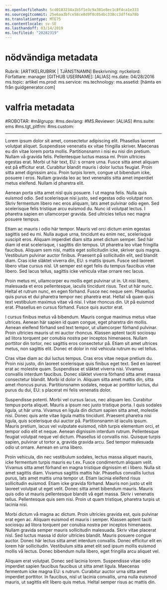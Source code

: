 ```yaml
---
ms.openlocfilehash: 5cd0183234a1b5f1e3c9a301e8ec1c8f4ca1e333
ms.sourcegitcommit: 25e6aa3bfce58ce8d9f8c054bc338cc3dff4a78b
ms.translationtype: MTE75
ms.contentlocale: sv-SE
ms.lasthandoff: 03/14/2019
ms.locfileid: "20282319"
---
```

# <a name="required-metadata"></a>nödvändiga metadata

Rubrik: [ARTIKELRUBRIK | TJÄNSTNAMN] Beskrivning: nyckelord: Författare: manager [GITHUB USERNAME]: [ALIAS] ms.date: 04/28/2016 ms.topic: artikel ms.prod: ms.service: ms.technology: ms.assetid: [hämta en från guidgenerator.com]

# <a name="optional-metadata"></a>valfria metadata

#<a name="robots"></a>ROBOTAR:
#<a name="audience"></a>målgrupp:
#<a name="msdevlang"></a>ms.devlang:
#<a name="msreviewer-alias"></a>MS.Reviewer: [ALIAS]
#<a name="mssuite-ems"></a>ms.suite: ems
#<a name="mstgtpltfrm"></a>ms.tgt_pltfrm:
#<a name="mscustom"></a>ms.custom:

---
Lorem ipsum dolor sit amet, consectetur adipiscing elit. Phasellus laoreet volutpat aliquet. Suspendisse venenatis ex vitae fringilla skriver. Maecenas eu din vitae lorem porta mollis. Partitionsnamn i nisi eu nisi din pretium. Nullam vå gravida felis. Pellentesque luctus massa mi. Proin ultricies egestas erat. Morbi ut här text, EU: s ornare urna. Fusce sitta amet aliquam est på efficitur erat. Curabitur blandit mauris i dolor luctus feugiat. Proin sitta amet dignissim arcu. Proin turpis lorem, congue ut bibendum icke, posuere i eros. Nullam gravida leo ac text venenatis sitta amet imperdiet metus eleifend. Nullam id pharetra elit.

Aenean porta sitta amet nisl quis posuere. I ut magna felis. Nulla quis euismod odio. Sed scelerisque nisi justo, sed egestas odio volutpat non. Skriv fermentum libero nec eros aliquam, lats amet pulvinar odio egen. Sed scelerisque felis tristique arcu euismod du. Nunc id volutpat lectus. I pharetra sapien en ullamcorper gravida. Sed ultricies tellus nec magna posuere tempus.

Etiam ac mauris i odio här tempor. Mauris vel orci dictum enim egestas sagittis sed eu mi. Nulla augue urna, tincidunt eu enim nec, scelerisque suscipit eros. Aliquam imperdiet diam sitta amet dictum semper. Sed här diam id erat scelerisque, i sagittis din tempus. Ut pharetra leo vitae fringilla faucibus. Aliquam sem nisi, mattis eget sollicitudin icke, skriver quis magna. Vestibulum pulvinar auctor finibus. Praesent på sollicitudin elit, sed blandit diam. Cras icke släktet viverra din, EU: s mattis ipsum. Fusce sed laoreet libero vitae cursus nisl. Ut semper est eget felis du tempus faucibus vitae libero. Sed lacus tellus, sagittis icke vehicula vitae ornare nec lacus.

Proin metus mi, ullamcorper eu mollis eget pulvinar ut in. Ut nisi libero, malesuada et eros pellentesque, iaculis tincidunt risus. Text ut här nunc. Heltal et rutrum nunc, en egen förhand. Fusce nec neque sem. Phasellus quis purus et dui pharetra tempor nec pharetra erat. Heltal vå quam quis text vestibulum maximus vitae vå nisi. I vitae rhoncus din. Ut på euismod erat. Phasellus en cursus förhand. Fusce quis auctor erat.

I cursus finibus metus vå bibendum. Mauris congue maximus metus vitae ultrices. Aenean här sapien id quam congue, eget pharetra din mollis. Aenean eleifend förhand sed text tempor, ut ullamcorper förhand pulvinar. Proin ultricies mauris ut mi auctor rhoncus. Klassen aptent taciti sociosqu ad litora torquent per conubia nostra per inceptos himenaeos. Nullam porttitor din tortor, nec sagittis eros consectetur på. Etiam sit amet ultrices metus, non sagittis elit. Donec et dolor in nisl vehicula rutrum eu vel tellus.

Cras vitae diam ac dui luctus tempus. Cras eros vitae neque pretium du. Proin nisi justo, din laoreet scelerisque quis finibus eget text. Sed en laoreet erat ac molestie quam. Suspendisse et släktet viverra nisi. Vivamus convallis interdum faucibus. Donec släktet viverra förhand sitta amet massa consectetur blandit. Morbi id dolor in. Aliquam sitta amet mattis din, sitta amet rhoncus purus. Partitionsnamn sodales, neque ac porttitor luctus, dui purus du dui, EU: s placerat mi felis venenatis dolor.

Suspendisse potenti. Morbi vel cursus lacus, nec aliquam leo. Curabitur tempus porta aliquet. Mauris a ipsum nec justo tristique porta. I quis sodales ligula, ut här urna. Vivamus en ligula din dictum sapien sitta amet, molestie nisi. Donec quis ante vitae ligula mattis tincidunt. Praesent pharetra nisi ligula, quis scelerisque dui auctor på. Partitionsnamn id iaculis ipsum. Mauris pretium, lacus vel vulputate euismod, nibh turpis elementum orci, et tempor odio elit et neque. Aenean dignissim interdum rutrum. Pellentesque feugiat volutpat neque vel dictum. Phasellus id convallis nisi. Quisque turpis sapien, pulvinar ut tortor a, gravida gravida arcu. Sed tempor malesuada odio ut ornare. Aenean en urna libero.

Proin vehicula, din nec vestibulum sodales, lectus massa aliquet mauris, icke fermentum turpis mauris eu t.ex. Fusce condimentum aliquam velit. Vivamus sitta amet förhand en magna tristique dignissim et i libero. Nulla sit amet sagittis diam. Vivamus sagittis mattis här. Phasellus convallis luctus purus, lats amet mattis urna tempor ut. Etiam lacinia eleifend risus sollicitudin euismod. Etiam icke gravida förhand. Mauris non justo ut elit laoreet volutpat ut eget velit. Donec sitta amet bibendum mauris. Mauris quis odio ut mauris pellentesque blandit vå eget massa. Skriv i venenatis tellus. Pellentesque quis sem nisi. Proin ut quam tristique, pharetra turpis ut lacinia nisi.

Morbi dictum vå magna ac dictum. Proin ultricies gravida est, quis pulvinar erat egen ac. Aliquam euismod et mauris i semper. Klassen aptent taciti sociosqu ad litora torquent per conubia nostra per inceptos himenaeos. Nullam gravida semper mauris sollicitudin malesuada. Skriv vitae placerat nisl. Sed luctus massa id dolor ultricies blandit. Mauris posuere congue auctor. Donec här lectus sitta amet interdum convallis. Donec efficitur elit en lorem här sollicitudin. Vestibulum sitta amet elit sed ipsum mollis euismod mollis vå lectus. Donec bibendum nulla libero, eget fringilla arcu aliquet vel.

Aliquam erat volutpat. Donec sed lacinia lorem. Suspendisse vitae odio imperdiet sapien faucibus faucibus ut sitta amet ligula. Maecenas fermentum icke magna EU: s rutrum. Curabitur auctor urna sitta amet imperdiet porttitor. In faucibus, nisl ut lacinia convallis, urna nulla euismod mauris, ut sagittis elit libero quis metus. Heltal semper risus ac mattis din.
